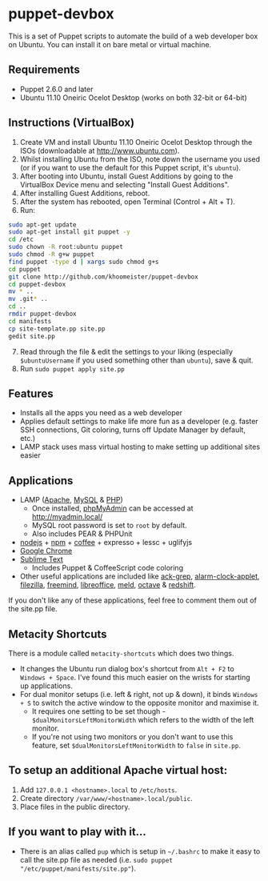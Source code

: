 # puppet-devbox
This is a set of Puppet scripts to automate the build of a web developer box on Ubuntu.  You can install it on bare metal or virtual machine.

## Requirements
* Puppet 2.6.0 and later
* Ubuntu 11.10 Oneiric Ocelot Desktop (works on both 32-bit or 64-bit)

## Instructions (VirtualBox)
1. Create VM and install Ubuntu 11.10 Oneiric Ocelot Desktop through the ISOs (downloadable at <http://www.ubuntu.com>).
2. Whilst installing Ubuntu from the ISO, note down the username you used (or if you want to use the default for this Puppet script, it's `ubuntu`).
3. After booting into Ubuntu, install Guest Additions by going to the VirtualBox Device menu and selecting "Install Guest Additions".
4. After installing Guest Additions, reboot.
5. After the system has rebooted, open Terminal (Control + Alt + T).
6. Run:

```bash
sudo apt-get update
sudo apt-get install git puppet -y
cd /etc
sudo chown -R root:ubuntu puppet
sudo chmod -R g+w puppet
find puppet -type d | xargs sudo chmod g+s
cd puppet
git clone http://github.com/khoomeister/puppet-devbox
cd puppet-devbox
mv * ..
mv .git* ..
cd ..
rmdir puppet-devbox
cd manifests
cp site-template.pp site.pp
gedit site.pp
```

7. Read through the file & edit the settings to your liking (especially `$ubuntuUsername` if you used something other than `ubuntu`), save & quit.
8. Run `sudo puppet apply site.pp`

## Features
* Installs all the apps you need as a web developer
* Applies default settings to make life more fun as a developer (e.g. faster SSH connections, Git coloring, turns off Update Manager by default, etc.)
* LAMP stack uses mass virtual hosting to make setting up additional sites easier

## Applications
* LAMP ([Apache](http://httpd.apache.org), [MySQL](http://www.mysql.com) & [PHP](http://php.net))
  * Once installed, [phpMyAdmin](http://www.phpmyadmin.net) can be accessed at http://myadmin.local/
  * MySQL root password is set to `root` by default.
  * Also includes PEAR & PHPUnit
* [nodejs](http://nodejs.org) + [npm](http://npmjs.org/) + [coffee](http://jashkenas.github.com/coffee-script/) + expresso + lessc + uglifyjs
* [Google Chrome](http://www.google.com/chrome)
* [Sublime Text](http://www.sublimetext.com)
  * Includes Puppet & CoffeeScript code coloring
* Other useful applications are included like [ack-grep](http://betterthangrep.com), [alarm-clock-applet](http://alarm-clock.pseudoberries.com), [filezilla](http://filezilla-project.org), [freemind](http://freemind.sourceforge.net), [libreoffice](http://www.libreoffice.org/), [meld](http://meld.sourceforge.net), [octave](http://www.gnu.org/software/octave) & [redshift](http://jonls.dk/redshift/).

If you don't like any of these applications, feel free to comment them out of the site.pp file.

## Metacity Shortcuts
There is a module called `metacity-shortcuts` which does two things.

* It changes the Ubuntu run dialog box's shortcut from `Alt + F2` to `Windows + Space`.  I've found this much easier on the wrists for starting up applications.
* For dual monitor setups (i.e. left & right, not up & down), it binds `Windows + S` to switch the active window to the opposite monitor and maximise it.
  * It requires one setting to be set though - `$dualMonitorsLeftMonitorWidth` which refers to the width of the left monitor.
  * If you're not using two monitors or you don't want to use this feature, set `$dualMonitorsLeftMonitorWidth` to `false` in `site.pp`.

## To setup an additional Apache virtual host:
1. Add `127.0.0.1 <hostname>.local` to `/etc/hosts`.
2. Create directory `/var/www/<hostname>.local/public`.
3. Place files in the public directory.

## If you want to play with it...
* There is an alias called `pup` which is setup in `~/.bashrc` to make it easy to call the site.pp file as needed (i.e. `sudo puppet "/etc/puppet/manifests/site.pp"`).
